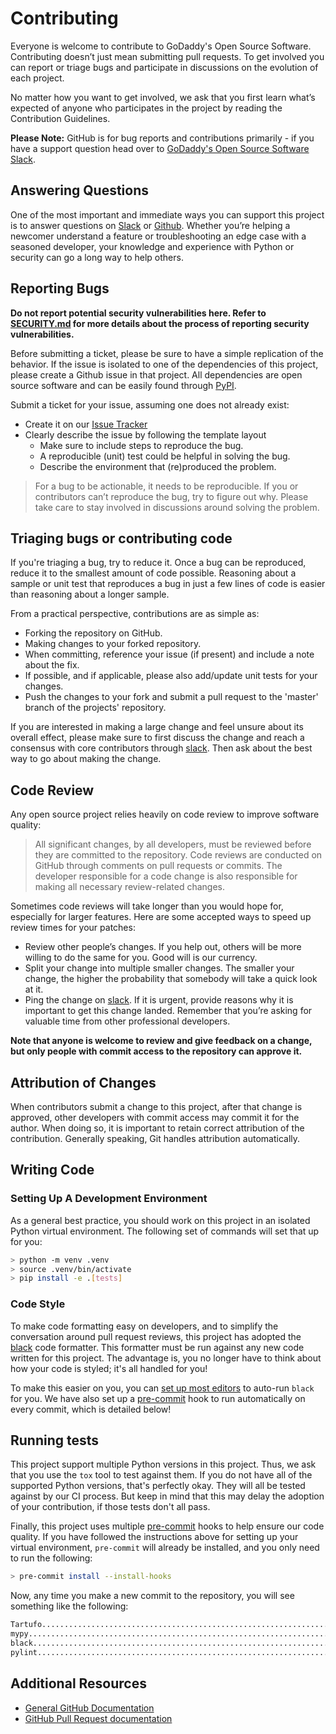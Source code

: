 # Contributing

Everyone is welcome to contribute to GoDaddy's Open Source Software.
Contributing doesn’t just mean submitting pull requests. To get involved you can
report or triage bugs and participate in discussions on the evolution of each
project.

No matter how you want to get involved, we ask that you first learn what’s
expected of anyone who participates in the project by reading the Contribution
Guidelines.

**Please Note:** GitHub is for bug reports and contributions primarily - if you
have a support question head over to [GoDaddy's Open Source Software Slack][slack].

## Answering Questions

One of the most important and immediate ways you can support this project is to
answer questions on [Slack][slack] or [Github][issues]. Whether you’re helping a
newcomer understand a feature or troubleshooting an edge case with a seasoned
developer, your knowledge and experience with Python or security can go a long
way to help others.

## Reporting Bugs

**Do not report potential security vulnerabilities here. Refer to
[SECURITY.md](./SECURITY.md) for more details about the process of reporting
security vulnerabilities.**

Before submitting a ticket, please be sure to have a simple replication of the
behavior. If the issue is isolated to one of the dependencies of this project,
please create a Github issue in that project. All dependencies are open source
software and can be easily found through [PyPI].

Submit a ticket for your issue, assuming one does not already exist:

- Create it on our [Issue Tracker][issues]
- Clearly describe the issue by following the template layout
  - Make sure to include steps to reproduce the bug.
  - A reproducible (unit) test could be helpful in solving the bug.
  - Describe the environment that (re)produced the problem.

> For a bug to be actionable, it needs to be reproducible. If you or
> contributors can’t reproduce the bug, try to figure out why. Please take care
> to stay involved in discussions around solving the problem.

## Triaging bugs or contributing code

If you're triaging a bug, try to reduce it. Once a bug can be reproduced, reduce
it to the smallest amount of code possible. Reasoning about a sample or unit
test that reproduces a bug in just a few lines of code is easier than reasoning
about a longer sample.

From a practical perspective, contributions are as simple as:

- Forking the repository on GitHub.
- Making changes to your forked repository.
- When committing, reference your issue (if present) and include a note about
  the fix.
- If possible, and if applicable, please also add/update unit tests for your
  changes.
- Push the changes to your fork and submit a pull request to the 'master' branch
  of the projects' repository.

If you are interested in making a large change and feel unsure about its overall
effect, please make sure to first discuss the change and reach a consensus with
core contributors through [slack]. Then ask about the best way to go about
making the change.

## Code Review

Any open source project relies heavily on code review to improve software
quality:

> All significant changes, by all developers, must be reviewed before they are
> committed to the repository. Code reviews are conducted on GitHub through
> comments on pull requests or commits. The developer responsible for a code
> change is also responsible for making all necessary review-related changes.

Sometimes code reviews will take longer than you would hope for, especially for
larger features. Here are some accepted ways to speed up review times for your
patches:

- Review other people’s changes. If you help out, others will be more willing to
  do the same for you. Good will is our currency.
- Split your change into multiple smaller changes. The smaller your change, the
  higher the probability that somebody will take a quick look at it.
- Ping the change on [slack]. If it is urgent, provide reasons why it is
  important to get this change landed. Remember that you’re asking for valuable
  time from other professional developers.

**Note that anyone is welcome to review and give feedback on a change, but only
people with commit access to the repository can approve it.**

## Attribution of Changes

When contributors submit a change to this project, after that change is approved,
other developers with commit access may commit it for the author. When doing so,
it is important to retain correct attribution of the contribution. Generally
speaking, Git handles attribution automatically.

## Writing Code

### Setting Up A Development Environment

As a general best practice, you should work on this project in an isolated
Python virtual environment. The following set of commands will set that up for
you:

```sh
> python -m venv .venv
> source .venv/bin/activate
> pip install -e .[tests]
```

### Code Style

To make code formatting easy on developers, and to simplify the conversation
around pull request reviews, this project has adopted the
[black] code formatter. This formatter must be run against any new code written
for this project. The advantage is, you no longer have to think about how your
code is styled; it's all handled for you!

To make this easier on you, you can [set up most editors][black-editors] to
auto-run `black` for you. We have also set up a [pre-commit] hook to run
automatically on every commit, which is detailed below!

## Running tests

This project support multiple Python versions in this project. Thus, we ask
that you use the `tox` tool to test against them. If you do not have all of the
supported Python versions, that's perfectly okay. They will all be tested
against by our CI process. But keep in mind that this may delay the adoption
of your contribution, if those tests don't all pass.

Finally, this project uses multiple [pre-commit] hooks to help ensure our code
quality. If you have followed the instructions above for setting up your virtual
environment, `pre-commit` will already be installed, and you only need to run
the following:

```sh
> pre-commit install --install-hooks
```

Now, any time you make a new commit to the repository, you will see something
like the following:

```sh
Tartufo..................................................................Passed
mypy.....................................................................Passed
black....................................................................Passed
pylint...................................................................Passed
```

## Additional Resources

- [General GitHub Documentation](https://help.github.com/)
- [GitHub Pull Request documentation](https://help.github.com/send-pull-requests/)

[black]: https://github.com/psf/black
[black-editors]: https://github.com/psf/black#editor-integration
[issues]: https://github.com/godaddy/tartufo/issues
[PEP 8]: https://www.python.org/dev/peps/pep-0008/
[pre-commit]: https://pre-commit.com/
[PyPI]: http://pypi.org/
[slack]: https://godaddy-oss.slack.com/
